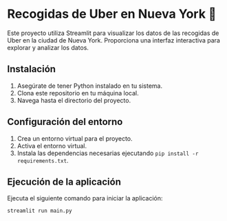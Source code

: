 # Recogidas de Uber en Nueva York 🚖

Este proyecto utiliza Streamlit para visualizar los datos de las recogidas de Uber en la ciudad de Nueva York. Proporciona una interfaz interactiva para explorar y analizar los datos.

## Instalación

1. Asegúrate de tener Python instalado en tu sistema.
2. Clona este repositorio en tu máquina local.
3. Navega hasta el directorio del proyecto.

## Configuración del entorno

1. Crea un entorno virtual para el proyecto.
2. Activa el entorno virtual.
3. Instala las dependencias necesarias ejecutando `pip install -r requirements.txt`.

## Ejecución de la aplicación

Ejecuta el siguiente comando para iniciar la aplicación:

```bash
streamlit run main.py
